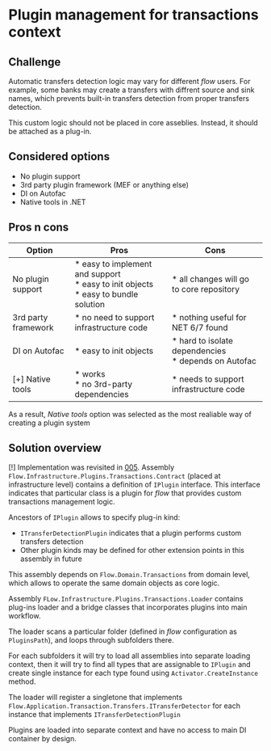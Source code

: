 # Plugin management for transactions context

## Challenge
Automatic transfers detection logic may vary for different _flow_ users. 
For example, some banks may create a transfers with diffrent source and sink names, which prevents built-in transfers detection from proper transfers detection.

This custom logic should not be placed in core asseblies. Instead, it should be attached as a plug-in.

## Considered options
* No plugin support
* 3rd party plugin framework (MEF or anything else)
* DI on Autofac
* Native tools in .NET

## Pros n cons
| Option              | Pros                                                                                   | Cons                                                    |
|---------------------|----------------------------------------------------------------------------------------|---------------------------------------------------------|
| No plugin support   | * easy to implement and support<br>* easy to init objects<br>* easy to bundle solution | * all changes will go to core repository                |
| 3rd party framework | * no need to support infrastructure code                                               | * nothing useful for NET 6/7 found                      |
| DI on Autofac       | * easy to init objects                                                                 | * hard to isolate dependencies<br> * depends on Autofac |
| [+] Native tools    | * works<br> * no 3rd-party dependencies                                                | * needs to support infrastructure code                  |

As a result, _Native tools_ option was selected as the most realiable way of creating a plugin system

## Solution overview
[!] Implementation was revisited in [005](./005.plugins-revisited.md).
Assembly `Flow.Infrastructure.Plugins.Transactions.Contract` (placed at infrastructure level) contains a definition of `IPlugin` interface. This interface indicates that particular class is a plugin for _flow_ that provides custom transactions management logic. 

Ancestors of `IPlugin` allows to specify plug-in kind:
* `ITransferDetectionPlugin` indicates that a plugin performs custom transfers detection
* Other plugin kinds may be defined for other extension points in this assembly in future

This assembly depends on `Flow.Domain.Transactions` from domain level, which allows to operate the same domain objects as core logic.

Assembly `FLow.Infrastructure.Plugins.Transactions.Loader` contains plug-ins loader and a bridge classes that incorporates plugins into main workflow.

The loader scans a particular folder (defined in _flow_ configuration as `PluginsPath`), and loops through subfolders there.

For each subfolders it will try to load all assemblies into separate loading context, then it will try to find all types that are assignable to `IPlugin` and create single instance for each type found using `Activator.CreateInstance` method.

The loader will register a singletone that implements `Flow.Application.Transaction.Transfers.ITransferDetector` for each instance that implements `ITransferDetectionPlugin`

Plugins are loaded into separate context and have no access to main DI container by design.

